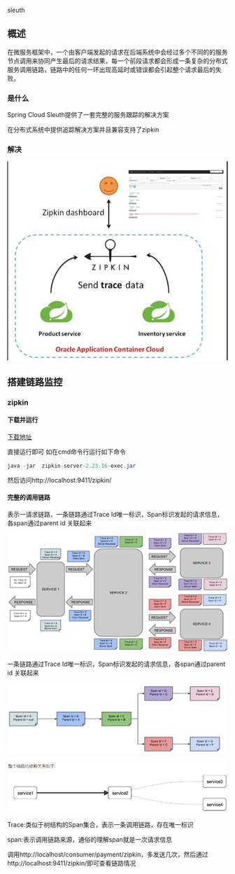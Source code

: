 sleuth

## 概述

在微服务框架中，一个由客户端发起的请求在后端系统中会经过多个不同的的服务节点调用来协同产生最后的请求结果，每一个前段请求都会形成一条复杂的分布式服务调用链路，链路中的任何一环出现高延时或错误都会引起整个请求最后的失败。

### 是什么

Spring Cloud Sleuth提供了一套完整的服务跟踪的解决方案

在分布式系统中提供追踪解决方案并且兼容支持了zipkin

### 解决

![img](.\pic\img.png)

## 搭建链路监控

### zipkin

#### 下载并运行

[下载地址](https://zipkin.io/pages/quickstart)

直接运行即可 如在cmd命令行运行如下命令

```java
java -jar  zipkin-server-2.23.16-exec.jar
```

然后访问http://localhost:9411/zipkin/

#### 完整的调用链路

表示一请求链路，一条链路通过Trace Id唯一标识，Span标识发起的请求信息，各span通过parent id 关联起来

![img_1](.\pic\img_1.png)

一条链路通过Trace Id唯一标识，Span标识发起的请求信息，各span通过parent id 关联起来

![img_2](.\pic\img_2.png)

![img_3](.\pic\img_3.png)

Trace:类似于树结构的Span集合，表示一条调用链路，存在唯一标识

span:表示调用链路来源，通俗的理解span就是一次请求信息



调用http://localhost/consumer/payment/zipkin，多发送几次，然后通过http://localhost:9411/zipkin/即可查看链路情况